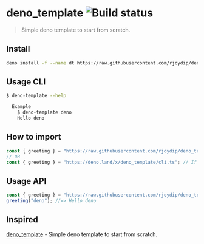 # deno_template ![Build status](https://github.com/rjoydip/deno_template/workflows/build/badge.svg)

> Simple deno template to start from scratch.

## Install

```sh
deno install -f --name dt https://raw.githubusercontent.com/rjoydip/deno_template/master/cli.ts
```

## Usage CLI

```sh
$ deno-template --help

  Example
    $ deno-template deno
    Hello deno
```

## How to import

```ts
const { greeting } = "https://raw.githubusercontent.com/rjoydip/deno_template/master/cli.ts"; // import from github as raw data
// OR
const { greeting } = "https://deno.land/x/deno_template/cli.ts"; // If module is uploaded into deno.land
```

## Usage API

```ts
const { greeting } = "https://raw.githubusercontent.com/rjoydip/deno_template/master/cli.ts";
greeting("deno"); //=> Hello deno
```

## Inspired

[deno_template](https://github.com/rjoydip/deno_template) - Simple deno template to start from scratch.
